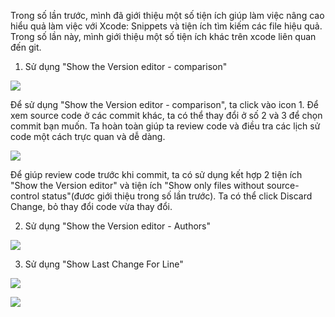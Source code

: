 Trong số lần trước, mình đã giới thiệu một số tiện ích giúp làm việc nâng cao hiểu quả làm việc với Xcode: Snippets và tiện ích tìm kiếm các file hiệu quả. Trong số lần này, mình giới thiệu một số tiện ích khác trên xcode liên quan đến git.
1. Sử dụng "Show the Version editor - comparison"

![](https://images.viblo.asia/5b8e0142-939a-4b17-a435-8a4ff45131f7.png)

Để sử dụng "Show the Version editor - comparison", ta click vào icon 1.
Để xem source code ở các commit khác, ta có thể thay đổi ở số 2 và 3 để chọn commit bạn muốn. Ta hoàn toàn giúp ta review code và điều tra các lịch sử code một cách trực quan và dễ dàng. 

![](https://images.viblo.asia/873ce8bf-5267-420a-83b8-400d50242369.png)

Để giúp review code trước khi commit, ta có sử dụng kết hợp 2 tiện ích "Show the Version editor" và tiện ích "Show only files without source-control status"(đươc giới thiệu trong số lần trước). Ta có thể click Discard Change, bỏ thay đổi code vừa thay đổi.

2. Sử dụng "Show the Version editor - Authors"

![](https://images.viblo.asia/7ce68736-dc92-4638-ad80-868581b1166a.png)

3. Sử dụng "Show Last Change For Line"

![](https://images.viblo.asia/93a72baf-ef86-49a6-ae7b-02ab326470d6.png)

![](https://images.viblo.asia/565a941f-3d6e-478a-aa95-1c75e76a43ec.png)